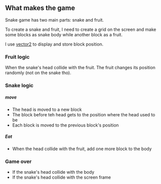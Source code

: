 ## What makes the game
Snake game has two main parts: snake and fruit.

To create a snake and fruit, I need to create a grid on the screen and make some blocks as snake body while another block as a fruit.

I use [vector2](https://www.pygame.org/docs/ref/math.html) to display and store block position.

### Fruit logic
When the snake's head collide with the fruit. The fruit changes its position randomly (not on the snake tho).

### Snake logic
##### move
- The head is moved to a new block
- The block before teh head gets to the position where the head used to be
- Each block is moved to the previous block's position

##### Eat
- When the head collide with the fruit, add one more block to the body

### Game over
- If the snake's head collide with the body
- If the snake's head collide with the screen frame